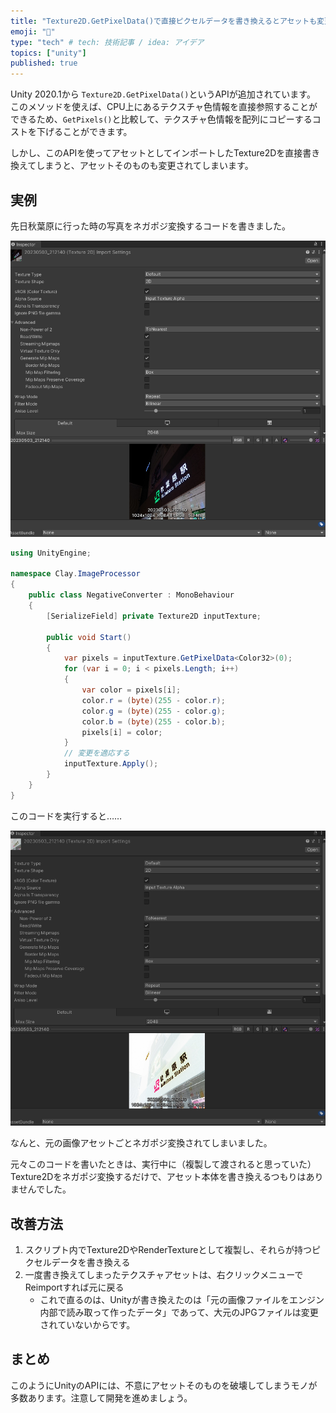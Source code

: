 ```yaml
---
title: "Texture2D.GetPixelData()で直接ピクセルデータを書き換えるとアセットも変更されてしまうことがある"
emoji: "🔖"
type: "tech" # tech: 技術記事 / idea: アイデア
topics: ["unity"]
published: true
---
```


Unity 2020.1から `Texture2D.GetPixelData()`というAPIが追加されています。
このメソッドを使えば、CPU上にあるテクスチャ色情報を直接参照することができるため、`GetPixels()`と比較して、テクスチャ色情報を配列にコピーするコストを下げることができます。

しかし、このAPIを使ってアセットとしてインポートしたTexture2Dを直接書き換えてしまうと、アセットそのものも変更されてしまいます。

## 実例

先日秋葉原に行った時の写真をネガポジ変換するコードを書きました。

![](/images/20230724/01.png)

```cs
using UnityEngine;

namespace Clay.ImageProcessor
{
	public class NegativeConverter : MonoBehaviour
	{
		[SerializeField] private Texture2D inputTexture;

		public void Start()
		{
			var pixels = inputTexture.GetPixelData<Color32>(0);
			for (var i = 0; i < pixels.Length; i++)
			{
				var color = pixels[i];
				color.r = (byte)(255 - color.r);
				color.g = (byte)(255 - color.g);
				color.b = (byte)(255 - color.b);
				pixels[i] = color;
			}
			// 変更を適応する
			inputTexture.Apply();
		}
	}
}
```

このコードを実行すると……

![](/images/20230724/02.png)

なんと、元の画像アセットごとネガポジ変換されてしまいました。

元々このコードを書いたときは、実行中に（複製して渡されると思っていた）Texture2Dをネガポジ変換するだけで、アセット本体を書き換えるつもりはありませんでした。

## 改善方法

1. スクリプト内でTexture2DやRenderTextureとして複製し、それらが持つピクセルデータを書き換える
2. 一度書き換えてしまったテクスチャアセットは、右クリックメニューでReimportすれば元に戻る
	- これで直るのは、Unityが書き換えたのは「元の画像ファイルをエンジン内部で読み取って作ったデータ」であって、大元のJPGファイルは変更されていないからです。

## まとめ

このようにUnityのAPIには、不意にアセットそのものを破壊してしまうモノが多数あります。注意して開発を進めましょう。
